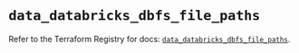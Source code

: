 # `data_databricks_dbfs_file_paths`

Refer to the Terraform Registry for docs: [`data_databricks_dbfs_file_paths`](https://registry.terraform.io/providers/databricks/databricks/1.64.0/docs/data-sources/dbfs_file_paths).
